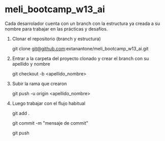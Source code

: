# meli_bootcamp_w13_ai

Cada desarrolador cuenta con un branch con la estructura ya creada a su nombre para trabajar en las prácticas y desafíos.

1. Clonar el repositorio (branch y estructura)
   
   git clone git@github.com:extanantone/meli_bootcamp_w13_ai.git
   
2. Entrar a la carpeta del proyecto clonado y crear el branch con su apellido y nombre

   git checkout -b <apellido_nombre>
   
3. Subir la rama que crearon
   
   git push -u origin <apellido_nombre>

4. Luego trabajar con el flujo habitual 

   git add .
   
   git commit -m "mensaje de commit" 
   
   git push
